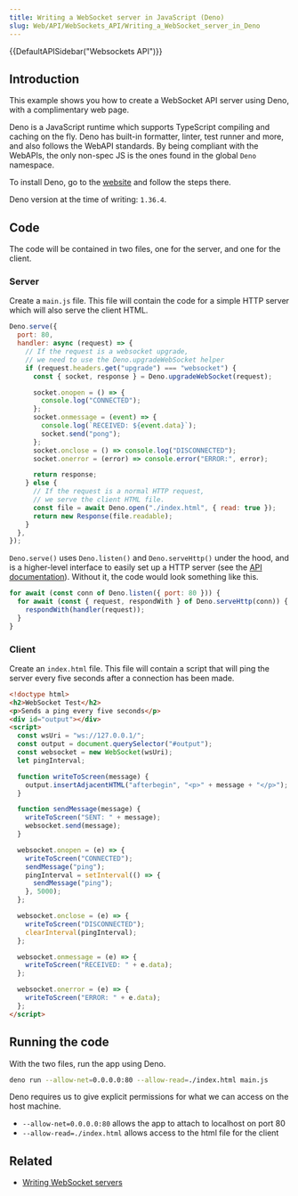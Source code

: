 ```yaml
---
title: Writing a WebSocket server in JavaScript (Deno)
slug: Web/API/WebSockets_API/Writing_a_WebSocket_server_in_Deno
---
```


{{DefaultAPISidebar("Websockets API")}}

## Introduction

This example shows you how to create a WebSocket API server using Deno, with a complimentary web page.

Deno is a JavaScript runtime which supports TypeScript compiling and caching on the fly. Deno has built-in formatter, linter, test runner and more, and also follows the WebAPI standards. By being compliant with the WebAPIs, the only non-spec JS is the ones found in the global `Deno` namespace.

To install Deno, go to the [website](https://deno.com/) and follow the steps there.

Deno version at the time of writing: `1.36.4`.

## Code

The code will be contained in two files, one for the server, and one for the client.

### Server

Create a `main.js` file. This file will contain the code for a simple HTTP server which will also serve the client HTML.

```js
Deno.serve({
  port: 80,
  handler: async (request) => {
    // If the request is a websocket upgrade,
    // we need to use the Deno.upgradeWebSocket helper
    if (request.headers.get("upgrade") === "websocket") {
      const { socket, response } = Deno.upgradeWebSocket(request);

      socket.onopen = () => {
        console.log("CONNECTED");
      };
      socket.onmessage = (event) => {
        console.log(`RECEIVED: ${event.data}`);
        socket.send("pong");
      };
      socket.onclose = () => console.log("DISCONNECTED");
      socket.onerror = (error) => console.error("ERROR:", error);

      return response;
    } else {
      // If the request is a normal HTTP request,
      // we serve the client HTML file.
      const file = await Deno.open("./index.html", { read: true });
      return new Response(file.readable);
    }
  },
});
```

`Deno.serve()` uses `Deno.listen()` and `Deno.serveHttp()` under the hood, and is a higher-level interface to easily set up a HTTP server (see the [API documentation](https://deno.land/api@v1.36.4?s=Deno.serve)). Without it, the code would look something like this.

```js
for await (const conn of Deno.listen({ port: 80 })) {
  for await (const { request, respondWith } of Deno.serveHttp(conn)) {
    respondWith(handler(request));
  }
}
```

### Client

Create an `index.html` file. This file will contain a script that will ping the server every five seconds after a connection has been made.

```html
<!doctype html>
<h2>WebSocket Test</h2>
<p>Sends a ping every five seconds</p>
<div id="output"></div>
<script>
  const wsUri = "ws://127.0.0.1/";
  const output = document.querySelector("#output");
  const websocket = new WebSocket(wsUri);
  let pingInterval;

  function writeToScreen(message) {
    output.insertAdjacentHTML("afterbegin", "<p>" + message + "</p>");
  }

  function sendMessage(message) {
    writeToScreen("SENT: " + message);
    websocket.send(message);
  }

  websocket.onopen = (e) => {
    writeToScreen("CONNECTED");
    sendMessage("ping");
    pingInterval = setInterval(() => {
      sendMessage("ping");
    }, 5000);
  };

  websocket.onclose = (e) => {
    writeToScreen("DISCONNECTED");
    clearInterval(pingInterval);
  };

  websocket.onmessage = (e) => {
    writeToScreen("RECEIVED: " + e.data);
  };

  websocket.onerror = (e) => {
    writeToScreen("ERROR: " + e.data);
  };
</script>
```

## Running the code

With the two files, run the app using Deno.

```sh
deno run --allow-net=0.0.0.0:80 --allow-read=./index.html main.js
```

Deno requires us to give explicit permissions for what we can access on the host machine.

- `--allow-net=0.0.0.0:80` allows the app to attach to localhost on port 80
- `--allow-read=./index.html` allows access to the html file for the client

## Related

- [Writing WebSocket servers](/en-US/docs/Web/API/WebSockets_API/Writing_WebSocket_servers)
